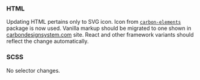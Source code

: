 ### HTML

Updating HTML pertains only to SVG icon. Icon from [`carbon-elements`](https://github.com/IBM/carbon-elements) package is now used. Vanilla markup should be migrated to one shown in [carbondesignsystem.com](https://next.carbondesignsystem.com/components/code-snippet/code) site. React and other framework variants should reflect the change automatically.

### SCSS

No selector changes.

